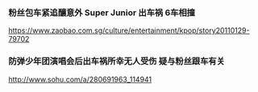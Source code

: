### 粉丝包车紧追釀意外 Super Junior 出车祸 6车相撞
https://www.zaobao.com.sg/culture/entertainment/kpop/story20110129-79702
### 防弹少年团演唱会后出车祸所幸无人受伤 疑与粉丝跟车有关
http://www.sohu.com/a/280691963_114941